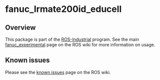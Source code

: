 # fanuc_lrmate200id_educell

## Overview

This package is part of the [ROS-Industrial][] program. See the main
[fanuc_experimental][] page on the ROS wiki for more information on usage.

## Known issues

Please see the [known issues][] page on the ROS wiki.



[ROS-Industrial]: http://wiki.ros.org/Industrial
[fanuc_experimental]: http://wiki.ros.org/fanuc_experimental
[known issues]: http://wiki.ros.org/fanuc/indigo/known_issues
